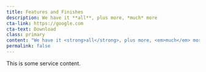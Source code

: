 ```yaml
---
title: Features and Finishes
description: We have it **all**, plus more, *much* more
cta-link: https://google.com
cta-text: Download
class: primary
content: "We have it <strong>all</strong>, plus more, <em>much</em> more"
permalink: false
---
```


This is some service content.